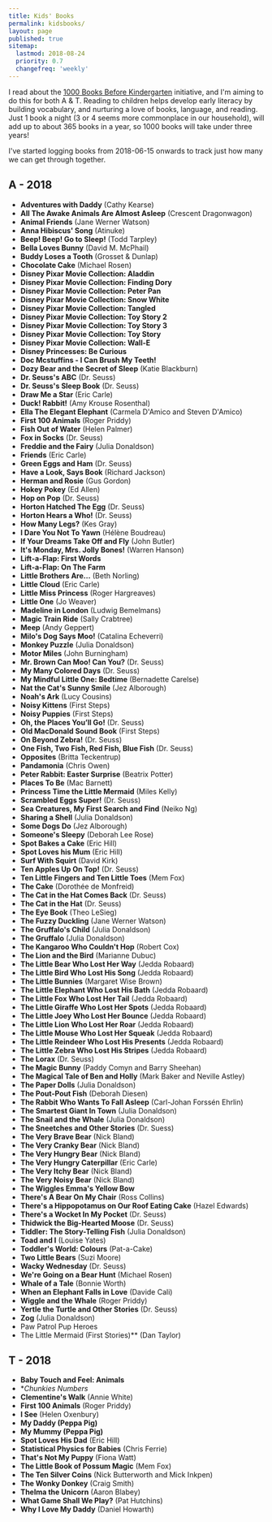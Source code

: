 ```yaml
---
title: Kids' Books
permalink: kidsbooks/
layout: page
published: true
sitemap:
  lastmod: 2018-08-24
  priority: 0.7
  changefreq: 'weekly'
---
```

I read about the [1000 Books Before Kindergarten](https://1000booksbeforekindergarten.org/) initiative, and I'm aiming to do this for both A & T. Reading to children helps develop early literacy by building vocabulary, and nurturing a love of books, language, and reading. Just 1 book a night (3 or 4 seems more commonplace in our household), will add up to about 365 books in a year, so 1000 books will take under three years!

I've started logging books from 2018-06-15 onwards to track just how many we can get through together.

## A - 2018

- **Adventures with Daddy** (Cathy Kearse)
- **All The Awake Animals Are Almost Asleep** (Crescent Dragonwagon)
- **Animal Friends** (Jane Werner Watson)
- **Anna Hibiscus' Song** (Atinuke)
- **Beep! Beep! Go to Sleep!** (Todd Tarpley)
- **Bella Loves Bunny** (David M. McPhail)
- **Buddy Loses a Tooth** (Grosset & Dunlap)
- **Chocolate Cake** (Michael Rosen)
- **Disney Pixar Movie Collection: Aladdin**
- **Disney Pixar Movie Collection: Finding Dory**
- **Disney Pixar Movie Collection: Peter Pan**
- **Disney Pixar Movie Collection: Snow White**
- **Disney Pixar Movie Collection: Tangled**
- **Disney Pixar Movie Collection: Toy Story 2**
- **Disney Pixar Movie Collection: Toy Story 3**
- **Disney Pixar Movie Collection: Toy Story**
- **Disney Pixar Movie Collection: Wall-E**
- **Disney Princesses: Be Curious**
- **Doc Mcstuffins - I Can Brush My Teeth!**
- **Dozy Bear and the Secret of Sleep** (Katie Blackburn)
- **Dr. Seuss's ABC** (Dr. Seuss)
- **Dr. Seuss's Sleep Book** (Dr. Seuss)
- **Draw Me a Star** (Eric Carle)
- **Duck! Rabbit!** (Amy Krouse Rosenthal)
- **Ella The Elegant Elephant** (Carmela D'Amico and Steven D'Amico)
- **First 100 Animals** (Roger Priddy)
- **Fish Out of Water** (Helen Palmer)
- **Fox in Socks** (Dr. Seuss)
- **Freddie and the Fairy** (Julia Donaldson)
- **Friends** (Eric Carle)
- **Green Eggs and Ham** (Dr. Seuss)
- **Have a Look, Says Book** (Richard Jackson)
- **Herman and Rosie** (Gus Gordon)
- **Hokey Pokey** (Ed Allen)
- **Hop on Pop** (Dr. Seuss)
- **Horton Hatched The Egg** (Dr. Seuss)
- **Horton Hears a Who!** (Dr. Seuss)
- **How Many Legs?** (Kes Gray)
- **I Dare You Not To Yawn** (Hélène Boudreau)
- **If Your Dreams Take Off and Fly** (John Butler)
- **It's Monday, Mrs. Jolly Bones!** (Warren Hanson)
- **Lift-a-Flap: First Words**
- **Lift-a-Flap: On The Farm**
- **Little Brothers Are...** (Beth Norling)
- **Little Cloud** (Eric Carle)
- **Little Miss Princess** (Roger Hargreaves)
- **Little One** (Jo Weaver)
- **Madeline in London** (Ludwig Bemelmans)
- **Magic Train Ride** (Sally Crabtree)
- **Meep** (Andy Geppert)
- **Milo's Dog Says Moo!** (Catalina Echeverri)
- **Monkey Puzzle** (Julia Donaldson)
- **Motor Miles** (John Burningham)
- **Mr. Brown Can Moo! Can You?** (Dr. Seuss)
- **My Many Colored Days** (Dr. Seuss)
- **My Mindful Little One: Bedtime** (Bernadette Carelse)
- **Nat the Cat's Sunny Smile** (Jez Alborough)
- **Noah's Ark** (Lucy Cousins)
- **Noisy Kittens** (First Steps)
- **Noisy Puppies** (First Steps)
- **Oh, the Places You’ll Go!** (Dr. Seuss)
- **Old MacDonald Sound Book** (First Steps)
- **On Beyond Zebra!** (Dr. Seuss)
- **One Fish, Two Fish, Red Fish, Blue Fish** (Dr. Seuss)
- **Opposites** (Britta Teckentrup)
- **Pandamonia** (Chris Owen)
- **Peter Rabbit: Easter Surprise** (Beatrix Potter)
- **Places To Be** (Mac Barnett)
- **Princess Time the Little Mermaid** (Miles Kelly)
- **Scrambled Eggs Super!** (Dr. Seuss)
- **Sea Creatures, My First Search and Find** (Neiko Ng)
- **Sharing a Shell** (Julia Donaldson)
- **Some Dogs Do** (Jez Alborough)
- **Someone's Sleepy** (Deborah Lee Rose)
- **Spot Bakes a Cake** (Eric Hill)
- **Spot Loves his Mum** (Eric Hill)
- **Surf With Squirt** (David Kirk)
- **Ten Apples Up On Top!** (Dr. Seuss)
- **Ten Little Fingers and Ten Little Toes** (Mem Fox)
- **The Cake** (Dorothée de Monfreid)
- **The Cat in the Hat Comes Back** (Dr. Seuss)
- **The Cat in the Hat** (Dr. Seuss)
- **The Eye Book** (Theo LeSieg)
- **The Fuzzy Duckling** (Jane Werner Watson)
- **The Gruffalo's Child** (Julia Donaldson)
- **The Gruffalo** (Julia Donaldson)
- **The Kangaroo Who Couldn't Hop** (Robert Cox)
- **The Lion and the Bird** (Marianne Dubuc)
- **The Little Bear Who Lost Her Way** (Jedda Robaard)
- **The Little Bird Who Lost His Song** (Jedda Robaard)
- **The Little Bunnies** (Margaret Wise Brown)
- **The Little Elephant Who Lost His Bath** (Jedda Robaard)
- **The Little Fox Who Lost Her Tail** (Jedda Robaard)
- **The Little Giraffe Who Lost Her Spots** (Jedda Robaard)
- **The Little Joey Who Lost Her Bounce** (Jedda Robaard)
- **The Little Lion Who Lost Her Roar** (Jedda Robaard)
- **The Little Mouse Who Lost Her Squeak** (Jedda Robaard)
- **The Little Reindeer Who Lost His Presents** (Jedda Robaard)
- **The Little Zebra Who Lost His Stripes** (Jedda Robaard)
- **The Lorax** (Dr. Seuss)
- **The Magic Bunny** (Paddy Comyn and Barry Sheehan)
- **The Magical Tale of Ben and Holly** (Mark Baker and Neville Astley)
- **The Paper Dolls** (Julia Donaldson)
- **The Pout-Pout Fish** (Deborah Diesen)
- **The Rabbit Who Wants To Fall Asleep** (Carl-Johan Forssén Ehrlin)
- **The Smartest Giant In Town** (Julia Donaldson)
- **The Snail and the Whale** (Julia Donaldson)
- **The Sneetches and Other Stories** (Dr. Suess)
- **The Very Brave Bear** (Nick Bland)
- **The Very Cranky Bear** (Nick Bland)
- **The Very Hungry Bear** (Nick Bland)
- **The Very Hungry Caterpillar** (Eric Carle)
- **The Very Itchy Bear** (Nick Bland)
- **The Very Noisy Bear** (Nick Bland)
- **The Wiggles Emma's Yellow Bow**
- **There's A Bear On My Chair** (Ross Collins)
- **There's a Hippopotamus on Our Roof Eating Cake** (Hazel Edwards)
- **There's a Wocket In My Pocket** (Dr. Seuss)
- **Thidwick the Big-Hearted Moose** (Dr. Seuss)
- **Tiddler: The Story-Telling Fish** (Julia Donaldson)
- **Toad and I** (Louise Yates)
- **Toddler's World: Colours** (Pat-a-Cake)
- **Two Little Bears** (Suzi Moore)
- **Wacky Wednesday** (Dr. Seuss)
- **We're Going on a Bear Hunt** (Michael Rosen)
- **Whale of a Tale** (Bonnie Worth)
- **When an Elephant Falls in Love** (Davide Cali)
- **Wiggle and the Whale** (Roger Priddy)
- **Yertle the Turtle and Other Stories** (Dr. Seuss)
- **Zog** (Julia Donaldson)
- Paw Patrol Pup Heroes
- The Little Mermaid (First Stories)** (Dan Taylor)

## T - 2018

- **Baby Touch and Feel: Animals**
- **Chunkies Numbers*
- **Clementine's Walk** (Annie White)
- **First 100 Animals** (Roger Priddy)
- **I See** (Helen Oxenbury)
- **My Daddy (Peppa Pig)**
- **My Mummy (Peppa Pig)**
- **Spot Loves His Dad** (Eric Hill)
- **Statistical Physics for Babies** (Chris Ferrie)
- **That's Not My Puppy** (Fiona Watt)
- **The Little Book of Possum Magic** (Mem Fox)
- **The Ten Silver Coins** (Nick Butterworth and Mick Inkpen)
- **The Wonky Donkey** (Craig Smith)
- **Thelma the Unicorn** (Aaron Blabey)
- **What Game Shall We Play?** (Pat Hutchins)
- **Why I Love My Daddy** (Daniel Howarth)